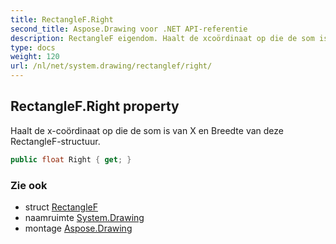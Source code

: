 ```yaml
---
title: RectangleF.Right
second_title: Aspose.Drawing voor .NET API-referentie
description: RectangleF eigendom. Haalt de xcoördinaat op die de som is van X en Breedte van deze RectangleFstructuur.
type: docs
weight: 120
url: /nl/net/system.drawing/rectanglef/right/
---
```

## RectangleF.Right property

Haalt de x-coördinaat op die de som is van X en Breedte van deze RectangleF-structuur.

```csharp
public float Right { get; }
```

### Zie ook

* struct [RectangleF](../)
* naamruimte [System.Drawing](../../rectanglef/)
* montage [Aspose.Drawing](../../../)


